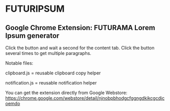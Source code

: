 FUTURIPSUM
==========

Google Chrome Extension: FUTURAMA Lorem Ipsum generator
-------------------------------------------------------

Click the button and wait a second for the content tab.
Click the button several times to get multiple paragraphs.


Notable files:

clipboard.js = reusable clipboard copy helper

notification.js = reusable notification helper


You can get the extension directly from Google Webstore:
<https://chrome.google.com/webstore/detail/njnobpbhodgcfggngdkikcgcdjcoemdo>
